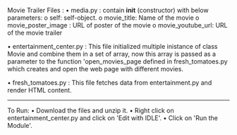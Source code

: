 Movie Trailer
Files :
•	media.py : contain __init__ (constructor) with below parameters:
o	self: self-object. 
o	movie_title: Name of the movie 
o	movie_poster_image : URL of poster of the movie 
o	movie_youtube_url: URL of the movie trailer

•	entertainment_center.py : This file initialized multiple inistance of class Movie and combine them in a set of array, now this array is passed as a parameter  to the function 'open_movies_page defined in fresh_tomatoes.py which creates and open the web page with different movies.

•	fresh_tomatoes.py : This file fetches data from entertainment.py and render HTML content.
_______________________________________________________________________________________________________________________________

To Run:
•	Download the files and unzip it.
•	Right click on entertainment_center.py and click on 'Edit with IDLE'.
•	Click on 'Run the Module'.
